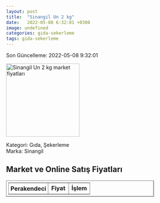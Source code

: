 ```yaml
---
layout: post
title:  "Sinangil Un 2 kg"
date:   2022-05-08 6:32:01 +0300
image: undefined
categories: gida-sekerleme
tags: gida-sekerleme
---
```


Son Güncelleme: 2022-05-08 9:32:01

<img src="undefined" width="200" alt="Sinangil Un 2 kg market fiyatları" />

Kategori: Gıda, Şekerleme
<br />
Marka: Sinangil

<h2>Market ve Online Satış Fiyatları</h2>

<table border="1" style="padding: 5px;width:80%;">
  <tr>
    <td style="padding: 5px;"><strong>Perakendeci</strong></td>
    <td><strong>Fiyat</strong></td>
    <td><strong>İşlem</strong></td>
  </tr>
  
</table>
